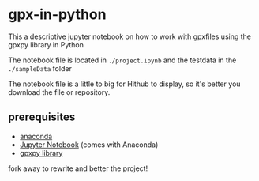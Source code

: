 # gpx-in-python

This a descriptive jupyter notebook on how to work with gpxfiles using the gpxpy library in Python

The notebook file is located in `./project.ipynb` and the testdata in the `./sampleData` folder

The notebook file is a little to big for Hithub to display, so it's better you download the file or repository.

## prerequisites

- [anaconda](<https://www.anaconda.com>)
- [Jupyter Notebook](<https://jupyter.org/>) (comes with Anaconda)
- [gpxpy library](<https://pypi.org/project/gpxpy/>)

fork away to rewrite and better the project!